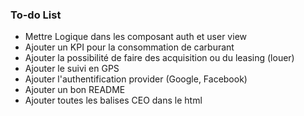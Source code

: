 ### To-do List

- Mettre Logique dans les composant auth et user view
- Ajouter un KPI pour la consommation de carburant
- Ajouter la possibilité de faire des acquisition ou du leasing (louer)
- Ajouter le suivi en GPS
- Ajouter l'authentification provider (Google, Facebook)
- Ajouter un bon README
- Ajouter toutes les balises CEO dans le html
